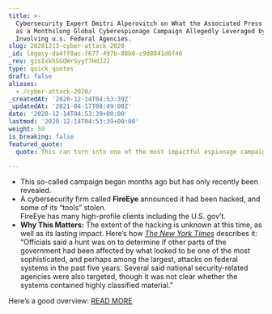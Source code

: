 ```yaml
---
title: >-
  Cybersecurity Expert Dmitri Alperovitch on What the Associated Press Describes
  as a Monthslong Global Cyberespionage Campaign Allegedly Leveraged by Russia,
  Involving u.s. Federal Agencies.
slug: 20201213-cyber-attack-2020
_id: legacy-da4ff8ac-f677-497b-88b0-c9d8841d6f46
_rev: gzsIxkhSGQWrSyyf7HdJ22
type: quick_quotes
draft: false
aliases:
  - /cyber-attack-2020/
_createdAt: '2020-12-14T04:53:39Z'
_updatedAt: '2021-04-17T08:49:08Z'
date: '2020-12-14T04:53:39+00:00'
lastmod: '2020-12-14T04:53:39+00:00'
weight: 50
is_breaking: false
featured_quote:
  quote: This can turn into one of the most impactful espionage campaigns on record.

---
```

* This so-called campaign began months ago but has only recently been revealed.
* A cybersecurity firm called **FireEye** announced it had been hacked, and some of its “tools” stolen.  
FireEye has many high-profile clients including the U.S. gov’t.
* **Why This Matters:** The extent of the hacking is unknown at this time, as well as its lasting impact. Here’s how [_The New York Times_](https://www.nytimes.com/2020/12/13/us/politics/russian-hackers-us-government-treasury-commerce.html?action=click&module=Top%20Stories&pgtype=Homepage) describes it: “Officials said a hunt was on to determine if other parts of the government had been affected by what looked to be one of the most sophisticated, and perhaps among the largest, attacks on federal systems in the past five years. Several said national security-related agencies were also targeted, though it was not clear whether the systems contained highly classified material.”

Here’s a good overview: [READ MORE](https://apnews.com/article/technology-politics-national-security-hacking-e8a2e819f7cc6982f6a72f8c85209b72)